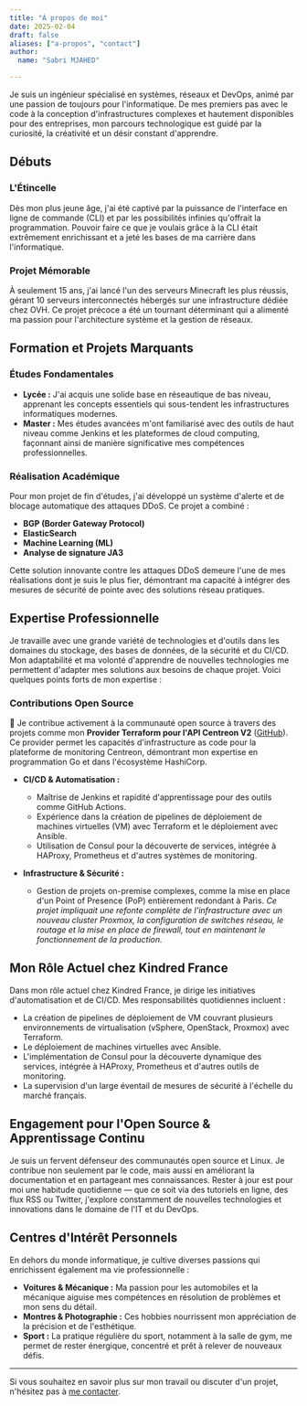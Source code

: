 ```yaml
---
title: "À propos de moi"
date: 2025-02-04
draft: false
aliases: ["a-propos", "contact"]
author:
  name: "Sabri MJAHED"

---
```


Je suis un ingénieur spécialisé en systèmes, réseaux et DevOps, animé par une passion de toujours pour l'informatique. De mes premiers pas avec le code à la conception d'infrastructures complexes et hautement disponibles pour des entreprises, mon parcours technologique est guidé par la curiosité, la créativité et un désir constant d'apprendre.

## Débuts

### L'Étincelle
Dès mon plus jeune âge, j'ai été captivé par la puissance de l'interface en ligne de commande (CLI) et par les possibilités infinies qu'offrait la programmation. Pouvoir faire ce que je voulais grâce à la CLI était extrêmement enrichissant et a jeté les bases de ma carrière dans l'informatique.

### Projet Mémorable
À seulement 15 ans, j'ai lancé l'un des serveurs Minecraft les plus réussis, gérant 10 serveurs interconnectés hébergés sur une infrastructure dédiée chez OVH. Ce projet précoce a été un tournant déterminant qui a alimenté ma passion pour l'architecture système et la gestion de réseaux.

## Formation et Projets Marquants

### Études Fondamentales
- **Lycée :** J'ai acquis une solide base en réseautique de bas niveau, apprenant les concepts essentiels qui sous-tendent les infrastructures informatiques modernes.
- **Master :** Mes études avancées m'ont familiarisé avec des outils de haut niveau comme Jenkins et les plateformes de cloud computing, façonnant ainsi de manière significative mes compétences professionnelles.

### Réalisation Académique
Pour mon projet de fin d'études, j'ai développé un système d'alerte et de blocage automatique des attaques DDoS. Ce projet a combiné :
- **BGP (Border Gateway Protocol)**
- **ElasticSearch**
- **Machine Learning (ML)**
- **Analyse de signature JA3**

Cette solution innovante contre les attaques DDoS demeure l'une de mes réalisations dont je suis le plus fier, démontrant ma capacité à intégrer des mesures de sécurité de pointe avec des solutions réseau pratiques.

## Expertise Professionnelle

Je travaille avec une grande variété de technologies et d'outils dans les domaines du stockage, des bases de données, de la sécurité et du CI/CD. Mon adaptabilité et ma volonté d'apprendre de nouvelles technologies me permettent d'adapter mes solutions aux besoins de chaque projet. Voici quelques points forts de mon expertise :

### Contributions Open Source
🌟 Je contribue activement à la communauté open source à travers des projets comme mon **Provider Terraform pour l'API Centreon V2** ([GitHub](https://github.com/Sabrimjd/terraform-provider-centreon/)). Ce provider permet les capacités d'infrastructure as code pour la plateforme de monitoring Centreon, démontrant mon expertise en programmation Go et dans l'écosystème HashiCorp.

- **CI/CD & Automatisation :**
  - Maîtrise de Jenkins et rapidité d'apprentissage pour des outils comme GitHub Actions.
  - Expérience dans la création de pipelines de déploiement de machines virtuelles (VM) avec Terraform et le déploiement avec Ansible.
  - Utilisation de Consul pour la découverte de services, intégrée à HAProxy, Prometheus et d'autres systèmes de monitoring.

- **Infrastructure & Sécurité :**
  - Gestion de projets on-premise complexes, comme la mise en place d'un Point of Presence (PoP) entièrement redondant à Paris.
    *Ce projet impliquait une refonte complète de l'infrastructure avec un nouveau cluster Proxmox, la configuration de switches réseau, le routage et la mise en place de firewall, tout en maintenant le fonctionnement de la production.*

## Mon Rôle Actuel chez Kindred France

Dans mon rôle actuel chez Kindred France, je dirige les initiatives d'automatisation et de CI/CD. Mes responsabilités quotidiennes incluent :
- La création de pipelines de déploiement de VM couvrant plusieurs environnements de virtualisation (vSphere, OpenStack, Proxmox) avec Terraform.
- Le déploiement de machines virtuelles avec Ansible.
- L'implémentation de Consul pour la découverte dynamique des services, intégrée à HAProxy, Prometheus et d'autres outils de monitoring.
- La supervision d'un large éventail de mesures de sécurité à l'échelle du marché français.

## Engagement pour l'Open Source & Apprentissage Continu

Je suis un fervent défenseur des communautés open source et Linux. Je contribue non seulement par le code, mais aussi en améliorant la documentation et en partageant mes connaissances. Rester à jour est pour moi une habitude quotidienne — que ce soit via des tutoriels en ligne, des flux RSS ou Twitter, j'explore constamment de nouvelles technologies et innovations dans le domaine de l'IT et du DevOps.

## Centres d'Intérêt Personnels

En dehors du monde informatique, je cultive diverses passions qui enrichissent également ma vie professionnelle :
- **Voitures & Mécanique :** Ma passion pour les automobiles et la mécanique aiguise mes compétences en résolution de problèmes et mon sens du détail.
- **Montres & Photographie :** Ces hobbies nourrissent mon appréciation de la précision et de l'esthétique.
- **Sport :** La pratique régulière du sport, notamment à la salle de gym, me permet de rester énergique, concentré et prêt à relever de nouveaux défis.

---

Si vous souhaitez en savoir plus sur mon travail ou discuter d'un projet, n'hésitez pas à [me contacter](mailto:contact@smjed.net).
